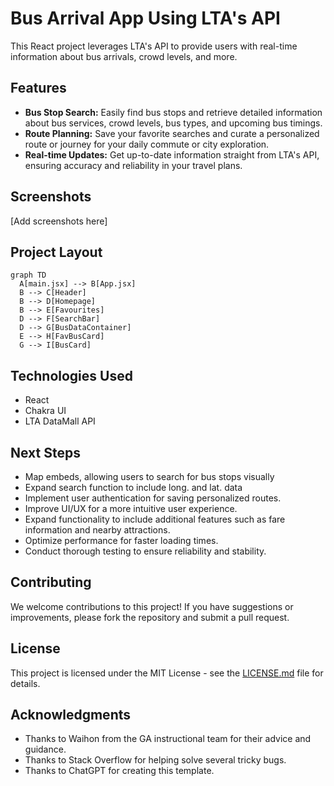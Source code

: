 # Bus Arrival App Using LTA's API

 This React project leverages LTA's API to provide users with real-time information about bus arrivals, crowd levels, and more.

## Features

- **Bus Stop Search:** Easily find bus stops and retrieve detailed information about bus services, crowd levels, bus types, and upcoming bus timings.
- **Route Planning:** Save your favorite searches and curate a personalized route or journey for your daily commute or city exploration.
- **Real-time Updates:** Get up-to-date information straight from LTA's API, ensuring accuracy and reliability in your travel plans.

## Screenshots

[Add screenshots here]

## Project Layout
```mermaid
graph TD
  A[main.jsx] --> B[App.jsx]
  B --> C[Header]
  B --> D[Homepage]
  B --> E[Favourites]
  D --> F[SearchBar]
  D --> G[BusDataContainer]
  E --> H[FavBusCard]
  G --> I[BusCard]
  ```

## Technologies Used

- React
- Chakra UI
- LTA DataMall API

## Next Steps

- Map embeds, allowing users to search for bus stops visually
- Expand search function to include long. and lat. data
- Implement user authentication for saving personalized routes.
- Improve UI/UX for a more intuitive user experience.
- Expand functionality to include additional features such as fare information and nearby attractions.
- Optimize performance for faster loading times.
- Conduct thorough testing to ensure reliability and stability.


## Contributing

We welcome contributions to this project! If you have suggestions or improvements, please fork the repository and submit a pull request.

## License

This project is licensed under the MIT License - see the [LICENSE.md](LICENSE.md) file for details.

## Acknowledgments

- Thanks to Waihon from the GA instructional team for their advice and guidance.
- Thanks to Stack Overflow for helping solve several tricky bugs.
- Thanks to ChatGPT for creating this template.
